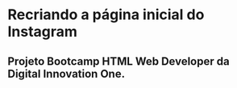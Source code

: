 # Recriando  a página inicial do Instagram



## Projeto Bootcamp HTML Web Developer da Digital Innovation One.